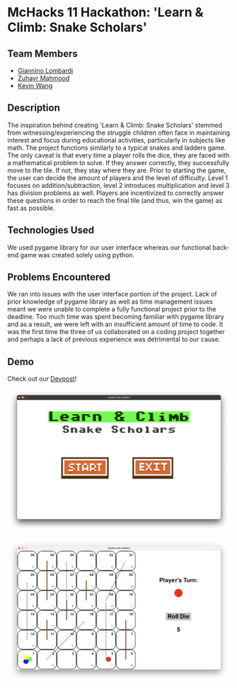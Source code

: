 # McHacks 11 Hackathon: 'Learn & Climb: Snake Scholars'

## Team Members

- [Giannino Lombardi](https://github.com/ninolombardi)
- [Zuhayr Mahmood](https://github.com/zuhayrmahmood)
- [Kevin Wang](https://github.com/devkevw)

## Description

The inspiration behind creating 'Learn & Climb: Snake Scholars' stemmed from witnessing/experiencing the struggle children often face in maintaining interest and focus during educational activities, particularly in subjects like math. The project functions similarly to a typical snakes and ladders game. The only caveat is that every time a player rolls the dice, they are faced with a mathematical problem to solve. If they answer correctly, they successfully move to the tile. If not, they stay where they are. Prior to starting the game, the user can decide the amount of players and the level of difficulty. Level 1 focuses on addition/subtraction, level 2 introduces multiplication and level 3 has division problems as well. Players are incentivized to correctly answer these questions in order to reach the final tile (and thus, win the game) as fast as possible. 

## Technologies Used

We used pygame library for our user interface whereas our functional back-end game was created solely using python.

## Problems Encountered

We ran into issues with the user interface portion of the project. Lack of prior knowledge of pygame library as well as time management issues meant we were unable to complete a fully functional project prior to the deadline. Too much time was spent becoming familiar with pygame library and as a result, we were left with an insufficient amount of time to code. It was the first time the three of us collaborated on a coding project together and perhaps a lack of previous experience was detrimental to our cause. 

## Demo

Check out our [Devpost](https://devpost.com/software/educational-snakes-and-ladders?ref_content=user-portfolio&ref_feature=in_progress)!

![Menu Screen](images/screenshots/menu.png)

![User Interface](images/screenshots/interface.png)
